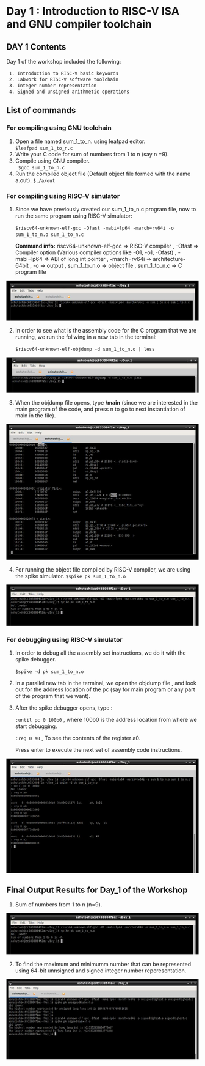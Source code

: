 # Day 1 : Introduction to RISC-V ISA and GNU compiler toolchain

## DAY 1 Contents
Day 1 of the workshop included the following:

     1. Introduction to RISC-V basic keywords
     2. Labwork for RISC-V software toolchain
     3. Integer number representation
     4. Signed and unsigned arithmetic operations
     
    
## List of commands
### For compiling using GNU toolchain

1. Open a file named sum_1_to_n. using leafpad editor.  
     `$leafpad sum_1_to_n.c`   
2. Write your C code for sum of numbers from 1 to  n (say n =9).
3. Compile using GNU compiler.   
    ` $gcc sum_1_to_n.c`   
4. Run the compiled object file (Default object file formed with the name a.out).
     `$./a/out`


### For compiling using RISC-V simulator

1. Since we have previously created our sum_1_to_n.c program file, now to run the same program using RISC-V simulator:

   `$riscv64-unknown-elf-gcc -Ofast -mabi=lp64 -march=rv64i -o sum_1_to_n.o sum_1_to_n.c`
   
    **Command info:** riscv64-unknown-elf-gcc => RISC-V compiler  , -Ofast => Compiler option (Various compiler options like -O1, -o1, -Ofast)  , -mabi=lp64 => ABI of long int pointer  , -march=rv64i => architecture-64bit , -o => output ,  sum_1_to_n.o => object file , sum_1_to_n.c => C program file
    
![](Command_Snaps/riscv_gcc_Ofast_command.JPG)    
    
2. In order to see what is the assembly code for the C program that we are running, we run the follwing in a new tab in the terminal:

   `$riscv64-unknown-elf-objdump -d sum_1_to_n.o | less`
   
![](Command_Snaps/objdump_command.JPG)

3. When the objdump file opens, type **/main** (since we are interested in the main program of the code, and press n to go to next instantiation of main in the file).

![](Output_Snaps/objdump_main_using_Ofast.JPG)

4. For running the object file compiled by RISC-V compiler, we are using the spike simulator.
   `$spike pk sum_1_to_n.o`
   
![](Command_Snaps/spike_command.JPG)


### For debugging using RISC-V simulator

1. In order to debug all the assembly set instructions, we do it with the spike debugger. 

   `$spike -d pk sum_1_to_n.o`
   
2. In a parallel new tab in the terminal, we open the objdump file , and look out for the address location of the pc (say for main program or any part of the program that we want).

3. After the spike debugger opens, type :

   `:until pc 0 100b0` , where 100b0 is the address location from where we start debugging.
   
   `:reg 0 a0`  , To see the contents of the register a0.
   
   Press enter to execute the next set of assembly code instructions.
   
![](Output_Snaps/spike_debugging_sum_of_n.JPG)
   
   
## Final Output Results for Day_1 of the Workshop

1. Sum of numbers from 1 to n (n=9).

![](Output_Snaps/Ouput_Sum_using_riscv_compiler.JPG)

2. To find the maximum and minimumm number that can be represented using 64-bit unnsigned and signed integer number reperesentation.

![](Output_Snaps/Output_Max_Min_no_using_riscv_n_spike_compiler.JPG)

